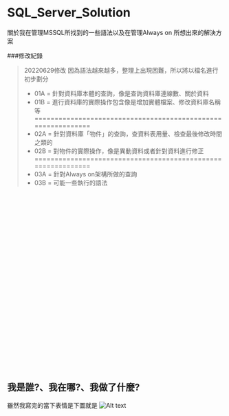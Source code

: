 # SQL_Server_Solution

關於我在管理MSSQL所找到的一些語法以及在管理Always on 所想出來的解決方案


###修改紀錄
>20220629修改
>因為語法越來越多，整理上出現困難，所以將以檔名進行初步劃分
>+ 01A = 針對資料庫本體的查詢，像是查詢資料庫連線數、關於資料
>+ 01B = 進行資料庫的實際操作包含像是增加實體檔案、修改資料庫名稱等
>=============================================================
>+ 02A = 針對資料庫「物件」的查詢，查資料表用量、檢查最後修改時間之類的
>+ 02B = 對物件的實際操作，像是異動資料或者針對資料進行修正
>=============================================================
>+ 03A = 針對Always on架構所做的查詢
>+ 03B = 可能一些執行的語法
  

<br />
<br />
<br />
<br />
<br />
<br />
<br />
<br /> 
<br />
<br />
<br />
<br />
<br />
<br />
<br />
<br /> 
<br />
<br />
<br />
<br />
<br />
<br />
<br />
<br /> 
  
  
## 我是誰?、我在哪?、我做了什麼?
雖然我寫完的當下表情是下圖就是
![Alt text](https://i.imgur.com/mi8oxcZ.jpg)



